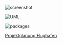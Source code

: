 ![screenshot](https://raw.githubusercontent.com/sstreichan/ProjektFlughafen/main/%23Docs/Screenshot.png)

![UML](https://raw.githubusercontent.com/sstreichan/ProjektFlughafen/main/%23Docs/UML.png)

![packages](https://raw.githubusercontent.com/sstreichan/ProjektFlughafen/main/%23Docs/packages.jpg)

[Projektplanung Flughafen](https://vionaonline-my.sharepoint.com/:x:/r/personal/ssreichan_viona_rocks/Documents/Projektplanung-Flughafen.xlsx?d=w22301267045b4cdfad33cff48f0a7f06&csf=1&web=1&e=d1i2mn)
